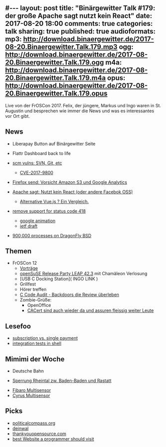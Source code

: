 #---
layout: post
title: "Binärgewitter Talk #179: der große Apache sagt nutzt kein React"
date: 2017-08-20 18:00
comments: true
categories: talk
sharing: true
published: true
audioformats:
  mp3: http://download.binaergewitter.de/2017-08-20.Binaergewitter.Talk.179.mp3
  ogg: http://download.binaergewitter.de/2017-08-20.Binaergewitter.Talk.179.ogg
  m4a: http://download.binaergewitter.de/2017-08-20.Binaergewitter.Talk.179.m4a
  opus: http://download.binaergewitter.de/2017-08-20.Binaergewitter.Talk.179.opus
---
Live von der FrOSCon 2017. Felix, der jüngere, Markus und Ingo waren in St. Augustin und besprechen wie immer die News und was es interessantes vor Ort gibt.

## News
- Liberapay Button auf Binärgewitter Seite
- Flattr Dashboard back to life
- [scm vulns: SVN, Git, etc]( http://blog.recurity-labs.com/2017-08-10/scm-vulns )
  * [CVE-2017-9800]( https://subversion.apache.org/security/CVE-2017-9800-advisory.txt )

- [Firefox send: Vorsicht Amazon S3 und Google Analytics]( https://www.kuketz-blog.de/firefox-send-setzt-mozilla-erneut-auf-google-analytics/ )
- [Apache sagt: Nutzt kein React (oder andere Facebok OSS)]( 
https://www.heise.de/developer/meldung/Apache-Software-Foundation-will-keine-Projekte-mit-Facebook-Lizenz-unter-ihrem-Dach-3778887.html )
  * [Alternative Vue.js ? Ein Vergleich.]( https://vuejs.org/v2/guide/comparison.html#React )
- [remove support for status code 418]( https://github.com/golang/go/issues/21326 )
  * [google animation]( https://www.google.com/teapot )
  * [ietf draft]( https://tools.ietf.org/id/draft-nottingham-thanks-larry-00.html )
- [900,000 processes on DragonFly BSD]( http://lists.dragonflybsd.org/pipermail/users/2017-August/313552.html )

## Themen
- FrOSCon 12
    * [Vorträge]( https://media.ccc.de/c/froscon2017 )
    * [openSuSE Release Party LEAP 42.3]( https://news.opensuse.org/2017/07/17/plan-a-community-release-party-for-opensuse-leap-42-3/ ) mit Chamäleon Verlosung
    * [USB C Docking Station]( INGO LINK )
    * Grillfest
    * Hörer treffen
    * [C Code Audit - Backdoors die Review überleben]( http://underhanded-c.org/ )
    * Zombie-Grüße: 
      - OpenOffice
      - [CACert sind auch wieder da und assuren fleissig weiter Leute]( http://blog.cacert.org/2017/08/cacert-and-secure-u-at-froscon-2017/ )

## Lesefoo
- [subscription vs. single payment]( https://medium.com/building-ulysses/why-were-switching-ulysses-to-subscription-47f80b07a9cd )
- [integration tests in shell]( https://zachholman.com/posts/integration-tests )

## Mimimi der Woche
- Deutsche Bahn 
 * [Sperrung Rheintal zw. Baden-Baden und Rastatt]( 
https://www.swr.de/swraktuell/bw/sperrung-dauert-wohl-noch-bis-mitte-september/-/id=1622/did=20127050/nid=1622/ushjxw/index.html )
- [Fibaro Multisensor]( http://amzn.to/2veuxO3 )
- [Cyrus Multisensor]( http://amzn.to/2xfWN4r )

## Picks
- [politicalcompass.org](https://www.politicalcompass.org )
- [deinwal](https://deinwal.de/home )
- [thankyouopensource.com](https://www.thankyouopensource.com/ )
- [best Website a programmer should visit](https://github.com/sdmg15/Best-websites-a-programmer-should-visit )

